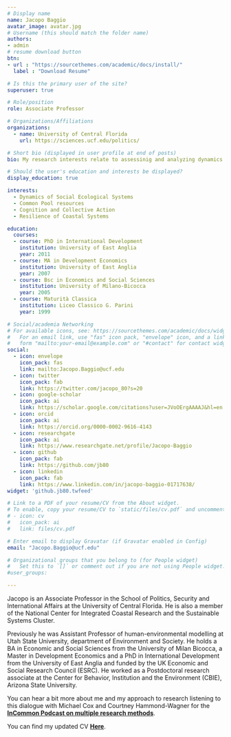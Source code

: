 ```yaml
---
# Display name
name: Jacopo Baggio
avatar_image: avatar.jpg
# Username (this should match the folder name)
authors:
- admin
# resume download button
btn:
- url : "https://sourcethemes.com/academic/docs/install/"
  label : "Download Resume"

# Is this the primary user of the site?
superuser: true

# Role/position
role: Associate Professor

# Organizations/Affiliations
organizations:
  - name: University of Central Florida
    url: https://sciences.ucf.edu/politics/

# Short bio (displayed in user profile at end of posts)
bio: My research interests relate to assessinig and analyzing dynamics of social ecological systems, common pool resources, resilence of coastal systems and the relationship between cognitive abilities and group adaptabilty to  socio-economic, political and environmental changes

# Should the user's education and interests be displayed?
display_education: true

interests:
  - Dynamics of Social Ecological Systems
  - Common Pool resources
  - Cognition and Collective Action
  - Resilience of Coastal Systems

education:
  courses:
  - course: PhD in International Development
    institution: University of East Anglia
    year: 2011
  - course: MA in Development Economics
    institution: University of East Anglia
    year: 2007
  - course: Bsc in Economics and Social Sciences
    institution: University of Milano-Bicocca
    year: 2005
  - course: Maturità Classica
    institution: Liceo Classico G. Parini
    year: 1999

# Social/academia Networking
# For available icons, see: https://sourcethemes.com/academic/docs/widgets/#icons
#   For an email link, use "fas" icon pack, "envelope" icon, and a link in the
#   form "mailto:your-email@example.com" or "#contact" for contact widget.
social:
  - icon: envelope
    icon_pack: fas
    link: mailto:Jacopo.Baggio@ucf.edu
  - icon: twitter
    icon_pack: fab
    link: https://twitter.com/jacopo_80?s=20
  - icon: google-scholar
    icon_pack: ai
    link: https://scholar.google.com/citations?user=JVoOErgAAAAJ&hl=en
  - icon: orcid
    icon_pack: ai
    link: https://orcid.org/0000-0002-9616-4143
  - icon: researchgate
    icon_pack: ai
    link: https://www.researchgate.net/profile/Jacopo-Baggio
  - icon: github
    icon_pack: fab
    link: https://github.com/jb80
  - icon: linkedin
    icon_pack: fab
    link: https://www.linkedin.com/in/jacopo-baggio-01717638/
widget: 'github.jb80.twfeed'

# Link to a PDF of your resume/CV from the About widget.
# To enable, copy your resume/CV to `static/files/cv.pdf` and uncomment the lines below.  
# - icon: cv
#   icon_pack: ai
#   link: files/cv.pdf

# Enter email to display Gravatar (if Gravatar enabled in Config)
email: "Jacopo.Baggio@ucf.edu"

# Organizational groups that you belong to (for People widget)
#   Set this to `[]` or comment out if you are not using People widget.  
#user_groups:

---
```

Jacopo is an Associate Professor in the School of Politics, Security and International Affairs at the University of Central Florida. He is also a member of the National Center for Integrated Coastal Research and the Sustainable Systems Cluster.

Previously he was Assistant Professor of human-environmental modelling at Utah State University, department of Environment and Society. He holds a BA in Economic and Social Sciences from the University of Milan Bicocca, a Master in Development Economics and a PhD in International Development from the University of East Anglia and funded by the UK Economic and Social Research Council (ESRC). He worked as a Postdoctoral research associate at the Center for Behavior, Institution and the Environment (CBIE), Arizona State University.

You can hear a bit more about me and my approach to research listening to this dialogue with Michael Cox and Courtney Hammond-Wagner for the [**InCommon Podcast on multiple research methods**](https://www.incommonpodcast.org/podcast/053-multiple-methods-for-exploring-the-commons-with-jacopo-baggio).

You can find my updated CV [**Here**](https://jbaggio.info/uploads/resume.pdf).
